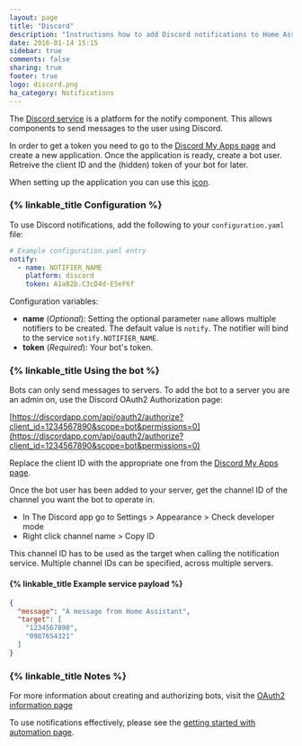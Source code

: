 ```yaml
---
layout: page
title: "Discord"
description: "Instructions how to add Discord notifications to Home Assistant."
date: 2016-01-14 15:15
sidebar: true
comments: false
sharing: true
footer: true
logo: discord.png
ha_category: Notifications
---
```


The [Discord service](https://discordapp.com/) is a platform for the notify component. This allows components to send messages to the user using Discord.

In order to get a token you need to go to the [Discord My Apps page](https://discordapp.com/developers/applications/me) and create a new application. Once the application is ready, create a bot user. Retreive the client ID and the (hidden) token of your bot for later.

When setting up the application you can use this [icon](https://home-assistant.io/demo/favicon-192x192.png).

### {% linkable_title  Configuration %}

To use Discord notifications, add the following to your `configuration.yaml` file:

```yaml
# Example configuration.yaml entry
notify:
  - name: NOTIFIER_NAME
    platform: discord
    token: A1aB2b.C3cD4d-E5eF6f
```

Configuration variables:

- **name** (*Optional*): Setting the optional parameter `name` allows multiple notifiers to be created. The default value is `notify`. The notifier will bind to the service `notify.NOTIFIER_NAME`.
- **token** (*Required*): Your bot's token.

### {% linkable_title  Using the bot %}
Bots can only send messages to servers. To add the bot to a server you are an admin on, use the Discord OAuth2 Authorization page: 

[https://discordapp.com/api/oauth2/authorize?client_id=1234567890&scope=bot&permissions=0](https://discordapp.com/api/oauth2/authorize?client_id=1234567890&scope=bot&permissions=0)

Replace the client ID with the appropriate one from the [Discord My Apps page](https://discordapp.com/developers/applications/me).

Once the bot user has been added to your server, get the channel ID of the channel you want the bot to operate in.
* In The Discord app go to Settings > Appearance > Check developer mode
* Right click channel name > Copy ID

This channel ID has to be used as the target when calling the notification service. Multiple channel IDs can be specified, across multiple servers.

#### {% linkable_title Example service payload %}

```json
{
  "message": "A message from Home Assistant",
  "target": [
    "1234567890",
    "0987654321"
  ]
}
```

### {% linkable_title  Notes %}

For more information about creating and authorizing bots, visit the [OAuth2 information page](https://discordapp.com/developers/docs/topics/oauth2)

To use notifications effectively, please see the [getting started with automation page](/getting-started/automation/).
